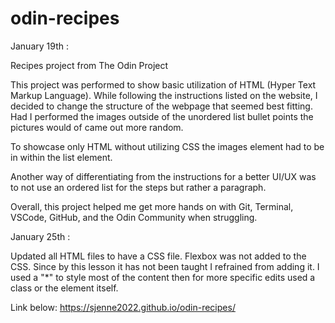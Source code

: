 # odin-recipes
January 19th : 

Recipes project from The Odin Project

This project was performed to show basic utilization of HTML (Hyper Text Markup Language). While following the instructions listed on the website, I decided to change the structure of the webpage that seemed best fitting. Had I performed the images outside of the unordered list bullet points the pictures would of came out more random.

To showcase only HTML without utilizing CSS the images element had to be in within the list element.

Another way of differentiating from the instructions for a better UI/UX was to not use an ordered list for the steps but rather a paragraph.

Overall, this project helped me get more hands on with Git, Terminal, VSCode, GitHub, and the Odin Community when struggling.

January 25th :

Updated all HTML files to have a CSS file. Flexbox was not added to the CSS. Since by this lesson it has not been taught I refrained from adding it. I used a "*" to style most of the content then for more specific edits used a class or the element itself.

Link below:
https://sjenne2022.github.io/odin-recipes/